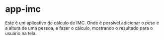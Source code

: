 # app-imc

Este é um aplicativo de cálculo de IMC.
Onde é possível adicionar o peso e a altura de uma pessoa, e fazer o cálculo, mostrando o resultado para o usuário na tela.

